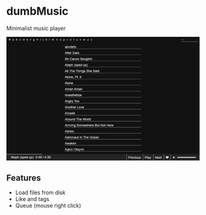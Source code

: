 # dumbMusic
Minimalist music player

![Screenshot](demo.png)

## Features

 - Load files from disk
 - Like and tags
 -  Queue (mouse right click)
